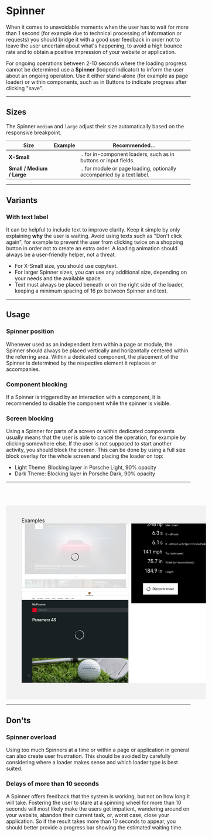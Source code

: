 # Spinner

When it comes to unavoidable moments when the user has to wait for more than 1 second (for example due to technical processing of information or requests) you should bridge it with a good user feedback in order not to leave the user uncertain about what's happening, to avoid a high bounce rate and to obtain a positive impression of your website or application.

For ongoing operations between 2-10 seconds where the loading progress cannot be determined use a **Spinner** (looped indicator) to inform the user about an ongoing operation. Use it either stand-alone (for example as page loader) or within components, such as in Buttons to indicate progress after clicking "save".

---

## Sizes

The Spinner `medium` and `large` adjust their size automatically based on the responsive breakpoint.


| Size                      | Example                            | Recommended…                  |
|---------------------------|-------------------------|-------------------------------------------------|
| **X-Small**           |   <p-spinner size="x-small"></p-spinner>    | …for in-component loaders, such as in buttons or input fields. |
| **Small / Medium / Large**     |   <p-spinner size="small"></p-spinner><p-spinner size="medium"></p-spinner><p-spinner size="large"></p-spinner>  | …for module or page loading, optionally accompanied by a text label.     |

---

## Variants

### With text label

It can be helpful to include text to improve clarity. Keep it simple by only explaining
**why** the user is waiting. Avoid using texts such as "Don't click again", for example to prevent
the user from clicking twice on a shopping button in order not to create an extra order.
A loading animation should always be a user-friendly helper, not a threat.

* For X-Small size, you should use copytext.
* For larger Spinner sizes, you can use any additional size, depending on your needs and the available space.
* Text must always be placed beneath or on the right side of the loader, keeping a minimum spacing of 16 px between Spinner and text.

---

## Usage

### Spinner position
Whenever used as an independent item within a page or module, the Spinner should always be placed vertically and horizontally centered within the referring area. Within a dedicated component, the placement of the Spinner is determined by the respective element it replaces or accompanies.

### Component blocking
If a Spinner is triggered by an interaction with a component, it is recommended to disable the component while the spinner is visible.

### Screen blocking
Using a Spinner for parts of a screen or within dedicated components usually means that the user is able to cancel the operation, for example by clicking somewhere else. If the user is not supposed to start another activity, you should block the screen. This can be done by using a full size block overlay for the whole screen and placing
the loader on top:

* Light Theme: Blocking layer in Porsche Light, 90% opacity
* Dark Theme: Blocking layer in Porsche Dark, 90% opacity

---

<div style="background:#F2F2F2; width:100%; margin-top: 64px; padding-top: 32px; padding-left: 42px; padding-bottom: 42px;">
    <p-headline variant="headline-3" tag="h3" style="margin-bottom: 24px;">Examples</p-headline>
    <img src="./assets/spinner-blocking.png" alt=""/>
</div>

---

## Don'ts

### Spinner overload
Using too much Spinners at a time or within a page or application in general can also create user frustration. This should be avoided by carefully considering where a loader makes sense and which loader type is best suited.

### Delays of more than 10 seconds
A Spinner offers feedback that the system is working, but not on how long it will take. Fostering the user to stare at a spinning wheel for more than 10 seconds will most likely make the users get impatient, wandering around on your website, abandon their current task, or, worst case, close your application. So if the result takes more than 10 seconds to appear, you should better provide a progress bar showing the estimated waiting time.